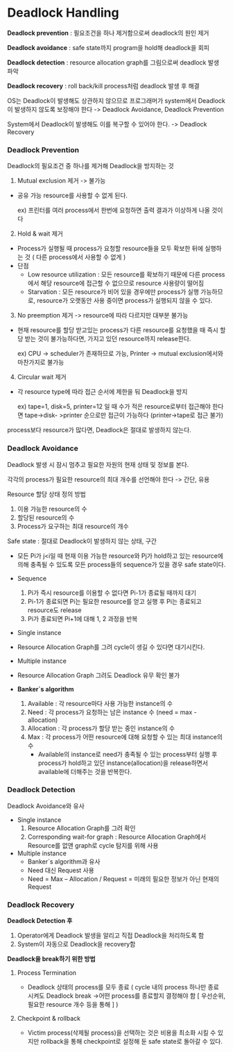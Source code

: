 # Deadlock Handling

**Deadlock prevention** : 필요조건을 하나 제거함으로써 deadlock의 원인 제거

**Deadlock avoidance** : safe state까지 program을 hold해 deadlock을 회피

**Deadlock detection** : resource allocation graph를 그림으로써 deadlock 발생 파악

**Deadlock recovery** : roll back/kill process처럼 deadlock 발생 후 해결

OS는 Deadlock이 발생해도 상관하지 않으므로 프로그래머가 system에서 Deadlock이 발생하지 않도록 보장해야 한다 -&gt; Deadlock Avoidance, Deadlock Prevention

System에서 Deadlock이 발생해도 이를 복구할 수 있어야 한다. -&gt; Deadlock Recovery

### Deadlock Prevention

Deadlock의 필요조건 중 하나를 제거해 Deadlock을 방지하는 것
1. Mutual exclusion 제거 -&gt; 불가능

  - 공유 가능 resource를 사용할 수 없게 된다.

    ex) 프린터를 여러 process에서 한번에 요청하면 출력 결과가 이상하게 나올 것이다

2. Hold &amp; wait 제거

  - Process가 실행될 때 process가 요청할 resource들을 모두 확보한 뒤에 실행하는 것 ( 다른
    process에서 사용할 수 없게 )
  - 단점
    - Low resource utilization : 모든 resource를 확보하기 때문에 다른 process에서 해당 resource에 접근할 수 없으므로 resource 사용량이 떨어짐
    - Starvation : 모든 resource가 비어 있을 경우에만 process가 실행 가능하므로, resource가 오랫동안 사용 중이면 process가 실행되지 않을 수 있다.

3. No preemption 제거 -&gt; resource에 따라 다르지만 대부분 불가능

  - 현재 resource를 할당 받고있는 process가 다른 resource를 요청했을 때 즉시 할당 받는 것이 불가능하다면, 가지고 있던 resource까지 release한다.

    ex) CPU -&gt; scheduler가 존재하므로 가능, Printer -&gt; mutual exclusion에서와 마찬가지로 불가능

4. Circular wait 제거

  - 각 resource type에 따라 접근 순서에 제한을 둬 Deadlock을 방지

    ex) tape=1, disk=5, printer=12 일 때 수가 적은 resource로부터 접근해야 한다면 tape-&gt;disk-
    &gt;printer 순으로만 접근이 가능하다 (printer-&gt;tape로 접근 불가)

process보다 resource가 많다면, Deadlock은 절대로 발생하지 않는다.

### Deadlock Avoidance

Deadlock 발생 시 잠시 멈추고 필요한 자원의 현재 상태 및 정보를 본다.

각각의 process가 필요한 resource의 최대 개수를 선언해야 한다 -&gt; 간단, 유용

Resource 할당 상태 정의 방법

1. 이용 가능한 resource의 수
2. 할당된 resource의 수
3. Process가 요구하는 최대 resource의 개수

Safe state : 절대로 Deadlock이 발생하지 않는 상태, 구간

- 모든 Pi가 j&lt;i일 때 현재 이용 가능한 resource와 Pj가 hold하고 있는 resource에 의해 충족될 수
  있도록 모든 process들의 sequence가 있을 경우 safe state이다.
- Sequence 
  1. Pi가 즉시 resource를 이용할 수 없다면 Pi-1가 종료될 때까지 대기
  2. Pi-1가 종료되면 Pi는 필요한 resource를 얻고 실행 후 Pi는 종료되고 resource도 release
  3. Pi가 종료되면 Pi+1에 대해 1, 2 과정을 반복

- Single instance
- Resource Allocation Graph를 그려 cycle이 생길 수 있다면 대기시킨다.
- Multiple instance
- Resource Allocation Graph 그려도 Deadlock 유무 확인 불가
- **Banker`s algorithm**
  1. Available : 각 resource마다 사용 가능한 instance의 수
  2. Need : 각 process가 요청하는 남은 instance 수 (need = max - allocation)
  3. Allocation : 각 process가 할당 받는 중인 instance의 수
  4. Max : 각 process가 어떤 resource에 대해 요청할 수 있는 최대 instance의 수
     - Available의 instance로 need가 충족될 수 있는 process부터 실행 후 process가 hold하고 있던 instance(allocation)을 release하면서 available에 더해주는 것을 반복한다.
### Deadlock Detection

Deadlock Avoidance와 유사
- Single instance
  1. Resource Allocation Graph를 그려 확인
  2. Corresponding wait-for graph : Resource Allocation Graph에서 Resource를 없앤 graph로 cycle 탐지를 위해 사용
- Multiple instance
  - Banker`s algorithm과 유사
  - Need 대신 Request 사용
  - Need = Max – Allocation / Request = 미래의 필요한 정보가 아닌 현재의 Request

### Deadlock Recovery

**Deadlock Detection 후**

1. Operator에게 Deadlock 발생을 알리고 직접 Deadlock을 처리하도록 함
2. System이 자동으로 Deadlock을 recovery함

**Deadlock을 break하기 위한 방법**

1. Process Termination
   - Deadlock 상태의 process를 모두 종료 ( cycle 내의 process 하나만 종료 시켜도 Deadlock break -&gt;어떤 process를 종료할지 결정해야 함 [ 우선순위, 필요한 resource 개수 등을 통해 ] )

2. Checkpoint &amp; rollback
   - Victim process(삭제될 process)을 선택하는 것은 비용을 최소화 시킬 수 있지만 rollback을 통해 checkpoint로 설정해 둔 safe state로 돌아갈 수 있다.